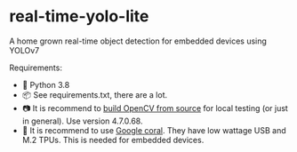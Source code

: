 # real-time-yolo-lite
A home grown real-time object detection for embedded devices using YOLOv7

Requirements:

- 🐍️ Python 3.8
- 📦️ See requirements.txt, there are a lot.
- 📷️ It is recommend to [build OpenCV from source](https://docs.opencv.org/4.x/d7/d9f/tutorial_linux_install.html) for local testing (or just in general).  Use version 4.7.0.68.
- 🌊️ It is recommend to use [Google coral](https://coral.ai/). They have low wattage USB and M.2 TPUs.  This is needed for embedded devices.

